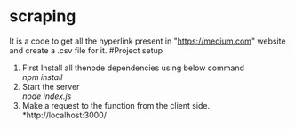 # scraping
It is a code to get all the hyperlink present in "https://medium.com" website and  create a .csv file for it. 
#Project setup
1. First Install all thenode dependencies using below command <br />
*npm install*
2. Start the server <br />
*node index.js*
3. Make a request to the function from the client side.
*http://localhost:3000/
